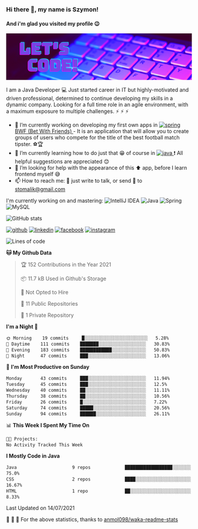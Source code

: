 ### Hi there 👋, my name is Szymon!
#### And i'm glad you visited my profile :wink:
![And i'm glad you visited my profile :wink:](https://github.com/SzymonTomalik/SzymonTomalik/blob/main/Simple%20Technology%20LinkedIn%20Banner.png)

I am a Java Developer :computer: Just started career in IT but highly-motivated and driven professional,  determined to continue developing my skills in a dynamic company. Looking for a full time role in an agile environment, with a maximum exposure to multiple challenges. :zap: :zap: :zap:

- 🔭 I’m currently working on developing my first own apps in <a href="https://spring.io/" target="_blank"> <img src="https://www.vectorlogo.zone/logos/springio/springio-icon.svg" alt="spring" width="20" height="20"/> </a> <a href="https://github.com/SzymonTomalik/BWF">BWF (Bet With Friends) </a> - It is an application that will allow you to create groups of users who compete for the title of the best football match tipster. :soccer::trophy: 
- 🌱 I’m currently learning how to do just that :grin: of course in <a href="https://www.java.com" target="_blank"> <img src="https://www.flaticon.com/svg/static/icons/svg/226/226777.svg" alt="java" width="20" height="20"/> </a> :heavy_exclamation_mark: All helpful suggestions are appreciated :blush: 
- 🤔 I’m looking for help with the appearance of this :arrow_up: app, before I learn frontend myself :sweat_smile: 
- 📫 How to reach me: :speech_balloon: just write to talk, or send :e-mail: to stomalik@gmail.com 

I'm currently working on and mastering:
![IntelliJ IDEA](https://img.shields.io/badge/IntelliJ_IDEA-2020.2.3-purple?logo=intellij-idea)
![Java](https://img.shields.io/badge/Java-15-purple?logo=java)
![Spring](https://img.shields.io/badge/Spring-5.3-purple?logo=spring)
![MySQL](https://img.shields.io/badge/MySQL-8.0.22-purple?logo=mysql)

![GitHub stats](https://github-readme-stats.vercel.app/api?username=SzymonTomalik&show_icons=true&theme=synthwave)  

<!--![Profile views](https://gpvc.arturio.dev/SzymonTomalik)-->

[<img src='https://cdn.jsdelivr.net/npm/simple-icons@3.0.1/icons/github.svg' alt='github' height='40'>](https://github.com/SzymonTomalik) [<img src='https://cdn.jsdelivr.net/npm/simple-icons@3.0.1/icons/linkedin.svg' alt='linkedin' height='40'>](https://www.linkedin.com/in/szymon-tomalik-53b352106/) [<img src='https://cdn.jsdelivr.net/npm/simple-icons@3.0.1/icons/facebook.svg' alt='facebook' height='40'>](https://www.facebook.com/szymon.tomalik) [<img src='https://cdn.jsdelivr.net/npm/simple-icons@3.0.1/icons/instagram.svg' alt='instagram' height='40'>](https://www.instagram.com/szymono__/)

<!--START_SECTION:waka-->
![Lines of code](https://img.shields.io/badge/From%20Hello%20World%20I%27ve%20Written-346949%20lines%20of%20code-blue)

**🐱 My Github Data** 

> 🏆 152 Contributions in the Year 2021
 > 
> 📦 11.7 kB Used in Github's Storage 
 > 
> 🚫 Not Opted to Hire
 > 
> 📜 11 Public Repositories 
 > 
> 🔑 1 Private Repository 
 > 
**I'm a Night 🦉** 

```text
🌞 Morning    19 commits     █░░░░░░░░░░░░░░░░░░░░░░░░   5.28% 
🌆 Daytime    111 commits    ███████░░░░░░░░░░░░░░░░░░   30.83% 
🌃 Evening    183 commits    ████████████░░░░░░░░░░░░░   50.83% 
🌙 Night      47 commits     ███░░░░░░░░░░░░░░░░░░░░░░   13.06%

```
📅 **I'm Most Productive on Sunday** 

```text
Monday       43 commits     ███░░░░░░░░░░░░░░░░░░░░░░   11.94% 
Tuesday      45 commits     ███░░░░░░░░░░░░░░░░░░░░░░   12.5% 
Wednesday    40 commits     ██░░░░░░░░░░░░░░░░░░░░░░░   11.11% 
Thursday     38 commits     ██░░░░░░░░░░░░░░░░░░░░░░░   10.56% 
Friday       26 commits     █░░░░░░░░░░░░░░░░░░░░░░░░   7.22% 
Saturday     74 commits     █████░░░░░░░░░░░░░░░░░░░░   20.56% 
Sunday       94 commits     ██████░░░░░░░░░░░░░░░░░░░   26.11%

```


📊 **This Week I Spent My Time On** 

```text
🐱‍💻 Projects: 
No Activity Tracked This Week

```

**I Mostly Code in Java** 

```text
Java                     9 repos             ██████████████████░░░░░░░   75.0% 
CSS                      2 repos             ████░░░░░░░░░░░░░░░░░░░░░   16.67% 
HTML                     1 repo              ██░░░░░░░░░░░░░░░░░░░░░░░   8.33%

```



 Last Updated on 14/07/2021
<!--END_SECTION:waka-->

:pray: :pray: :pray: For the above statistics, thanks to <a href="https://github.com/anmol098/waka-readme-stats">anmol098/waka-readme-stats</a>
